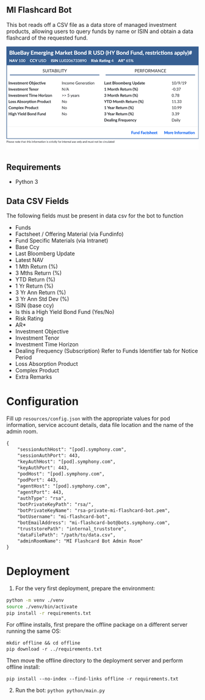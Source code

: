 ## MI Flashcard Bot
This bot reads off a CSV file as a data store of managed investment products, allowing users to query funds by name or ISIN and obtain a data flashcard of the requested fund.

![](demo.png)

## Requirements
* Python 3

## Data CSV Fields
The following fields must be present in data csv for the bot to function
* Funds
* Factsheet / Offering Material (via Fundinfo)
* Fund Specific Materials (via Intranet)
* Base Ccy
* Last Bloomberg Update
* Latest NAV
* 1 Mth Return (%)
* 3 Mths Return (%)
* YTD Return (%)
* 1 Yr Return (%)
* 3 Yr Ann Return (%)
* 3 Yr Ann Std Dev (%)
* ISIN (base ccy)
* Is this a High Yield Bond Fund (Yes/No)
* Risk Rating
* AR*
* Investment Objective
* Investment Tenor
* Investment Time Horizon
* Dealing Frequency (Subscription) Refer to Funds Identifier tab for Notice Period
* Loss Absorption Product
* Complex Product
* Extra Remarks

# Configuration
Fill up `resources/config.json` with the appropriate values for pod information,
service account details, data file location and the name of the admin room.
```json5
{
    "sessionAuthHost": "[pod].symphony.com",
    "sessionAuthPort": 443,
    "keyAuthHost": "[pod].symphony.com",
    "keyAuthPort": 443,
    "podHost": "[pod].symphony.com",
    "podPort": 443,
    "agentHost": "[pod].symphony.com",
    "agentPort": 443,
    "authType": "rsa",
    "botPrivateKeyPath": "rsa/",
    "botPrivateKeyName": "rsa-private-mi-flashcard-bot.pem",
    "botUsername": "mi-flashcard-bot",
    "botEmailAddress": "mi-flashcard-bot@bots.symphony.com",
    "truststorePath": "internal_truststore",
    "dataFilePath": "/path/to/data.csv",
    "adminRoomName": "MI Flashcard Bot Admin Room"
}
```
# Deployment
1. For the very first deployment, prepare the environment:
```bash
python -m venv ./venv
source ./venv/bin/activate
pip install -r requirements.txt
```

For offline installs, first prepare the offline package on a different server running the same OS:
```
mkdir offline && cd offline
pip download -r ../requirements.txt
```

Then move the offline directory to the deployment server and perform offline install:
```
pip install --no-index --find-links offline -r requirements.txt
```

2. Run the bot: ```python python/main.py```
